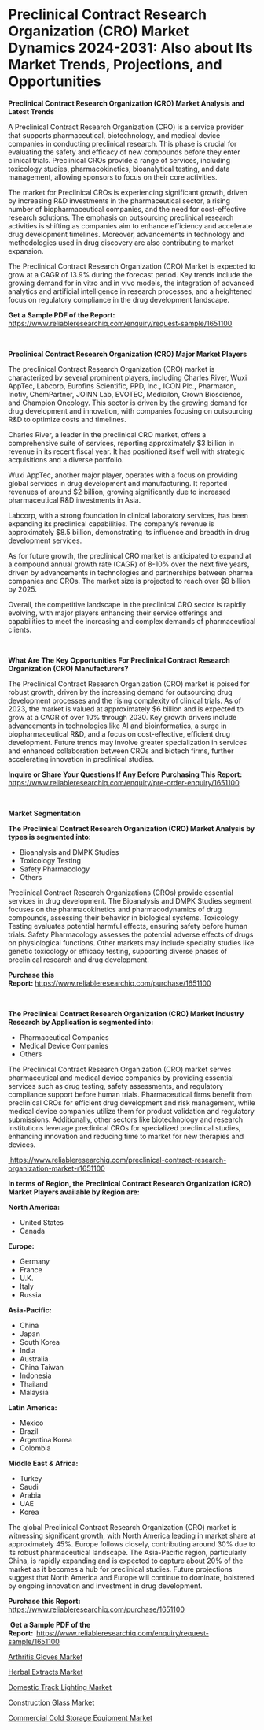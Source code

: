 <p><h1>Preclinical Contract Research Organization (CRO) Market Dynamics 2024-2031: Also about Its Market Trends, Projections, and Opportunities</h1></p><p><strong>Preclinical Contract Research Organization (CRO) Market Analysis and Latest Trends</strong></p>
<p><p>A Preclinical Contract Research Organization (CRO) is a service provider that supports pharmaceutical, biotechnology, and medical device companies in conducting preclinical research. This phase is crucial for evaluating the safety and efficacy of new compounds before they enter clinical trials. Preclinical CROs provide a range of services, including toxicology studies, pharmacokinetics, bioanalytical testing, and data management, allowing sponsors to focus on their core activities.</p><p>The market for Preclinical CROs is experiencing significant growth, driven by increasing R&D investments in the pharmaceutical sector, a rising number of biopharmaceutical companies, and the need for cost-effective research solutions. The emphasis on outsourcing preclinical research activities is shifting as companies aim to enhance efficiency and accelerate drug development timelines. Moreover, advancements in technology and methodologies used in drug discovery are also contributing to market expansion.</p><p>The Preclinical Contract Research Organization (CRO) Market is expected to grow at a CAGR of 13.9% during the forecast period. Key trends include the growing demand for in vitro and in vivo models, the integration of advanced analytics and artificial intelligence in research processes, and a heightened focus on regulatory compliance in the drug development landscape.</p></p>
<p><strong>Get a Sample PDF of the Report:&nbsp;</strong> <a href="https://www.reliableresearchiq.com/enquiry/request-sample/1651100?utm_campaign=1141&utm_medium=2&utm_source=Github&utm_content=ia&utm_term=26092024&utm_id=preclinical-contract-research-organization-cro">https://www.reliableresearchiq.com/enquiry/request-sample/1651100</a></p>
<p>&nbsp;</p>
<p><strong>Preclinical Contract Research Organization (CRO) Major Market Players</strong></p>
<p><p>The preclinical Contract Research Organization (CRO) market is characterized by several prominent players, including Charles River, Wuxi AppTec, Labcorp, Eurofins Scientific, PPD, Inc., ICON Plc., Pharmaron, Inotiv, ChemPartner, JOINN Lab, EVOTEC, Medicilon, Crown Bioscience, and Champion Oncology. This sector is driven by the growing demand for drug development and innovation, with companies focusing on outsourcing R&D to optimize costs and timelines.</p><p>Charles River, a leader in the preclinical CRO market, offers a comprehensive suite of services, reporting approximately $3 billion in revenue in its recent fiscal year. It has positioned itself well with strategic acquisitions and a diverse portfolio.</p><p>Wuxi AppTec, another major player, operates with a focus on providing global services in drug development and manufacturing. It reported revenues of around $2 billion, growing significantly due to increased pharmaceutical R&D investments in Asia.</p><p>Labcorp, with a strong foundation in clinical laboratory services, has been expanding its preclinical capabilities. The company’s revenue is approximately $8.5 billion, demonstrating its influence and breadth in drug development services.</p><p>As for future growth, the preclinical CRO market is anticipated to expand at a compound annual growth rate (CAGR) of 8-10% over the next five years, driven by advancements in technologies and partnerships between pharma companies and CROs. The market size is projected to reach over $8 billion by 2025.</p><p>Overall, the competitive landscape in the preclinical CRO sector is rapidly evolving, with major players enhancing their service offerings and capabilities to meet the increasing and complex demands of pharmaceutical clients.</p></p>
<p>&nbsp;</p>
<p><strong>What Are The Key Opportunities For Preclinical Contract Research Organization (CRO) Manufacturers?</strong></p>
<p><p>The Preclinical Contract Research Organization (CRO) market is poised for robust growth, driven by the increasing demand for outsourcing drug development processes and the rising complexity of clinical trials. As of 2023, the market is valued at approximately $6 billion and is expected to grow at a CAGR of over 10% through 2030. Key growth drivers include advancements in technologies like AI and bioinformatics, a surge in biopharmaceutical R&D, and a focus on cost-effective, efficient drug development. Future trends may involve greater specialization in services and enhanced collaboration between CROs and biotech firms, further accelerating innovation in preclinical studies.</p></p>
<p><strong>Inquire or Share Your Questions If Any Before Purchasing This Report:</strong> <a href="https://www.reliableresearchiq.com/enquiry/pre-order-enquiry/1651100?utm_campaign=1141&utm_medium=2&utm_source=Github&utm_content=ia&utm_term=26092024&utm_id=preclinical-contract-research-organization-cro">https://www.reliableresearchiq.com/enquiry/pre-order-enquiry/1651100</a></p>
<p>&nbsp;</p>
<p><strong>Market Segmentation</strong></p>
<p><strong>The Preclinical Contract Research Organization (CRO) Market Analysis by types is segmented into:</strong></p>
<p><ul><li>Bioanalysis and DMPK Studies</li><li>Toxicology Testing</li><li>Safety Pharmacology</li><li>Others</li></ul></p>
<p><p>Preclinical Contract Research Organizations (CROs) provide essential services in drug development. The Bioanalysis and DMPK Studies segment focuses on the pharmacokinetics and pharmacodynamics of drug compounds, assessing their behavior in biological systems. Toxicology Testing evaluates potential harmful effects, ensuring safety before human trials. Safety Pharmacology assesses the potential adverse effects of drugs on physiological functions. Other markets may include specialty studies like genetic toxicology or efficacy testing, supporting diverse phases of preclinical research and drug development.</p></p>
<p><strong>Purchase this Report:&nbsp;</strong><a href="https://www.reliableresearchiq.com/purchase/1651100?utm_campaign=1141&utm_medium=2&utm_source=Github&utm_content=ia&utm_term=26092024&utm_id=preclinical-contract-research-organization-cro">https://www.reliableresearchiq.com/purchase/1651100</a></p>
<p>&nbsp;</p>
<p><strong>The Preclinical Contract Research Organization (CRO) Market Industry Research by Application is segmented into:</strong></p>
<p><ul><li>Pharmaceutical Companies</li><li>Medical Device Companies</li><li>Others</li></ul></p>
<p><p>The Preclinical Contract Research Organization (CRO) market serves pharmaceutical and medical device companies by providing essential services such as drug testing, safety assessments, and regulatory compliance support before human trials. Pharmaceutical firms benefit from preclinical CROs for efficient drug development and risk management, while medical device companies utilize them for product validation and regulatory submissions. Additionally, other sectors like biotechnology and research institutions leverage preclinical CROs for specialized preclinical studies, enhancing innovation and reducing time to market for new therapies and devices.</p></p>
<p><a href="https://www.reliableresearchiq.com/preclinical-contract-research-organization-market-r1651100?utm_campaign=1141&utm_medium=2&utm_source=Github&utm_content=ia&utm_term=26092024&utm_id=preclinical-contract-research-organization-cro">&nbsp;https://www.reliableresearchiq.com/preclinical-contract-research-organization-market-r1651100</a></p>
<p><strong>In terms of Region, the Preclinical Contract Research Organization (CRO) Market Players available by Region are:</strong></p>
<p>
    <p> <strong> North America: </strong>
        <ul>
            <li>United States</li>
            <li>Canada</li>
        </ul>
        </p> 
    <p> <strong> Europe: </strong>
        <ul>
            <li>Germany</li>
            <li>France</li>
            <li>U.K.</li>
            <li>Italy</li>
            <li>Russia</li>
        </ul>
        </p> 
    <p> <strong> Asia-Pacific: </strong>
        <ul>
            <li>China</li>
            <li>Japan</li>
            <li>South Korea</li>
            <li>India</li>
            <li>Australia</li>
            <li>China Taiwan</li>
            <li>Indonesia</li>
            <li>Thailand</li>
            <li>Malaysia</li>
        </ul>
        </p> 
    <p> <strong> Latin America: </strong>
        <ul>
            <li>Mexico</li>
            <li>Brazil</li>
            <li>Argentina Korea</li>
            <li>Colombia</li>
        </ul>
        </p> 
    <p> <strong> Middle East & Africa: </strong>
        <ul>
            <li>Turkey</li>
            <li>Saudi</li>
            <li>Arabia</li>
            <li>UAE</li>
            <li>Korea</li>
        </ul>
    </p>
    </p>
<p><p>The global Preclinical Contract Research Organization (CRO) market is witnessing significant growth, with North America leading in market share at approximately 45%. Europe follows closely, contributing around 30% due to its robust pharmaceutical landscape. The Asia-Pacific region, particularly China, is rapidly expanding and is expected to capture about 20% of the market as it becomes a hub for preclinical studies. Future projections suggest that North America and Europe will continue to dominate, bolstered by ongoing innovation and investment in drug development.</p></p>
<p><strong>Purchase this Report: </strong><a href="https://www.reliableresearchiq.com/purchase/1651100?utm_campaign=1141&utm_medium=2&utm_source=Github&utm_content=ia&utm_term=26092024&utm_id=preclinical-contract-research-organization-cro">https://www.reliableresearchiq.com/purchase/1651100</a></p>
<p>&nbsp;<strong>Get a Sample PDF of the Report:&nbsp;&nbsp;</strong><a href="https://www.reliableresearchiq.com/enquiry/request-sample/1651100?utm_campaign=1141&utm_medium=2&utm_source=Github&utm_content=ia&utm_term=26092024&utm_id=preclinical-contract-research-organization-cro">https://www.reliableresearchiq.com/enquiry/request-sample/1651100</a></p>
<p><strong></strong></p>
<p><p><a href="https://issuu.com/reportprime-2/docs/arthritis-gloves-market-size-2030.p_72dc88b4f8e682?utm_campaign=1141&utm_medium=2&utm_source=Github&utm_content=ia&utm_term=26092024&utm_id=preclinical-contract-research-organization-cro">Arthritis Gloves Market</a></p><p><a href="https://www.linkedin.com/pulse/exploring-herbal-extracts-market-dynamics-revenue-analysis-growth-cjkic?utm_campaign=1141&utm_medium=2&utm_source=Github&utm_content=ia&utm_term=26092024&utm_id=preclinical-contract-research-organization-cro">Herbal Extracts Market</a></p><p><a href="https://issuu.com/reportprime-2/docs/domestic-track-lighting-market-size_82f3d2e42d058a?utm_campaign=1141&utm_medium=2&utm_source=Github&utm_content=ia&utm_term=26092024&utm_id=preclinical-contract-research-organization-cro">Domestic Track Lighting Market</a></p><p><a href="https://www.linkedin.com/pulse/unveiling-market-trends-global-construction-glass-growth-bmwtc?utm_campaign=1141&utm_medium=2&utm_source=Github&utm_content=ia&utm_term=26092024&utm_id=preclinical-contract-research-organization-cro">Construction Glass Market</a></p><p><a href="https://github.com/AlesiaDushku574/Market-Research-Report-List-1/blob/main/commercial-cold-storage-equipment-market.md?utm_campaign=1141&utm_medium=2&utm_source=Github&utm_content=ia&utm_term=26092024&utm_id=preclinical-contract-research-organization-cro">Commercial Cold Storage Equipment Market</a></p></p>